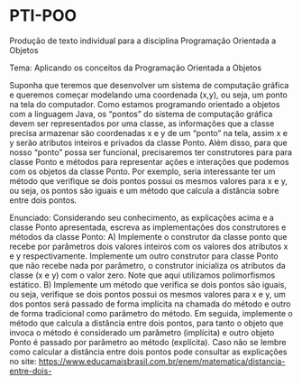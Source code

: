 # PTI-POO
Produção de texto individual para a disciplina Programação Orientada a Objetos

Tema: Aplicando os conceitos da Programação Orientada a Objetos

Suponha que teremos que desenvolver um sistema de computação gráfica e
queremos começar modelando uma coordenada (x,y), ou seja, um ponto na tela do
computador.
Como estamos programando orientado a objetos com a linguagem Java, os
“pontos” do sistema de computação gráfica devem ser representados por uma
classe, as informações que a classe precisa armazenar são coordenadas x e y de
um “ponto” na tela, assim x e y serão atributos inteiros e privados da classe
Ponto.
Além disso, para que nosso “ponto” possa ser funcional, precisaremos ter
construtores para para classe Ponto e métodos para representar ações e interações
que podemos com os objetos da classe Ponto. Por exemplo, seria interessante ter
um método que verifique se dois pontos possui os mesmos valores para x e y, ou
seja, os pontos são iguais e um método que calcula a distância sobre entre dois
pontos.

Enunciado:
Considerando seu conhecimento, as explicações acima e a classe Ponto
apresentada, escreva as implementações dos construtores e métodos da classe
Ponto:
A) Implemente o construtor da classe ponto que recebe por parâmetros dois
valores inteiros com os valores dos atributos x e y respectivamente.
Implemente um outro construtor para classe Ponto que não recebe nada por
parâmetro, o construtor inicializa os atributos da classe (x e y) com o valor zero.
Note que aqui utilizamos polimorfismos estático.
B) Implemente um método que verifica se dois pontos são iguais, ou seja,
verifique se dois pontos possui os mesmos valores para x e y, um dos pontos
será passado de forma implícita na chamada do método e outro de forma
tradicional como parâmetro do método. Em seguida, implemente o método que
calcula a distância entre dois pontos, para tanto o objeto que invoca o método é
considerado um parâmetro (implícita) e outro objeto Ponto é passado por
parâmetro ao método (explícita). Caso não se lembre como calcular a distância
entre dois pontos pode consultar as explicações no site:
https://www.educamaisbrasil.com.br/enem/matematica/distancia-entre-dois-
